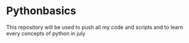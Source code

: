 # Pythonbasics
This repository will be used to push all my code and scripts and to learn every concepts of python in july
